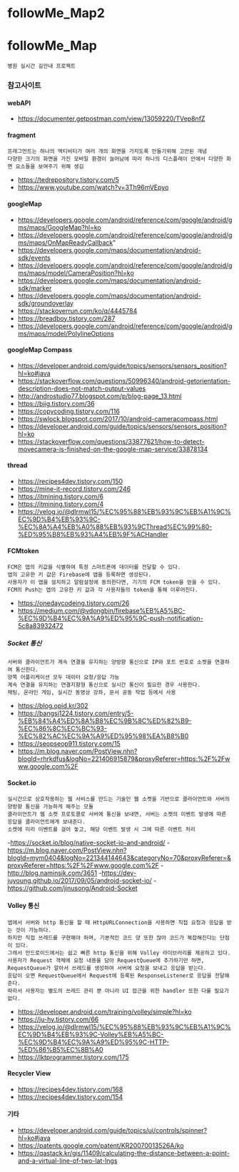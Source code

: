 # followMe_Map2

# followMe_Map
    병원 실시간 길안내 프로젝트


### 참고사이트
#### webAPI
- https://documenter.getpostman.com/view/13059220/TVep8nfZ

#### fragment
    프래그먼트는 하나의 액티비티가 여러 개의 화면을 가지도록 만들기위해 고안된 개념
    다양한 크기의 화면을 가진 모바일 환경이 늘어남에 따라 하나의 디스플레이 안에서 다양한 화면 요소들을 보여주기 위해 생김

- https://tedrepository.tistory.com/5
- https://www.youtube.com/watch?v=3Th96mVEpyo

#### googleMap
- https://developers.google.com/android/reference/com/google/android/gms/maps/GoogleMap?hl=ko
- https://developers.google.com/android/reference/com/google/android/gms/maps/OnMapReadyCallback"
- https://developers.google.com/maps/documentation/android-sdk/events
- https://developers.google.com/android/reference/com/google/android/gms/maps/model/CameraPosition?hl=ko
- https://developers.google.com/maps/documentation/android-sdk/marker
- https://developers.google.com/maps/documentation/android-sdk/groundoverlay
- https://stackoverrun.com/ko/q/4445784
- https://breadboy.tistory.com/287
- https://developers.google.com/android/reference/com/google/android/gms/maps/model/PolylineOptions

#### googleMap Compass
- https://developer.android.com/guide/topics/sensors/sensors_position?hl=ko#java
- https://stackoverflow.com/questions/50996340/android-getorientation-description-does-not-match-output-values
- http://androstudio77.blogspot.com/p/blog-page_13.html
- https://biig.tistory.com/36
- https://copycoding.tistory.com/116
- https://swlock.blogspot.com/2017/10/android-cameracompass.html
- https://developer.android.com/guide/topics/sensors/sensors_position?hl=ko
- https://stackoverflow.com/questions/33877621/how-to-detect-movecamera-is-finished-on-the-google-map-service/33878134

#### thread
- https://recipes4dev.tistory.com/150
- https://mine-it-record.tistory.com/246
- https://itmining.tistory.com/6
- https://itmining.tistory.com/4
- https://velog.io/@dlrmwl15/%EC%95%88%EB%93%9C%EB%A1%9C%EC%9D%B4%EB%93%9C-%EC%8A%A4%EB%A0%88%EB%93%9CThread%EC%99%80-%ED%95%B8%EB%93%A4%EB%9F%ACHandler

#### FCMtoken
    FCM은 앱의 키값을 식별하여 특정 스마트폰에 데이터를 전달할 수 있다.
    앱의 고유한 키 값은 Firebase에 앱을 등록하면 생성된다.
    사용자가 이 앱을 설치하고 알람설정에 동의한다면, 기기의 FCM token을 얻을 수 있다.
    FCM의 Push는 앱의 고유한 키 값과 각 사용자들의 token을 통해 이루어진다.
- https://onedaycodeing.tistory.com/26
- https://medium.com/@vdongbin/firebase%EB%A5%BC-%EC%9D%B4%EC%9A%A9%ED%95%9C-push-notification-5c8a83932472

##### Socket 통신
    서버와 클라이언트가 계속 연결을 유지하는 양방향 통신으로 IP와 포트 번호로 소켓을 연결하여 통신한다.
    양쪽 어플리케이션 모두 데이터 요청/응답 가능
    계속 연결을 유지하는 연결지향형 통신으로 실시간 통신이 필요한 경우 사용한다.
    채팅, 온라인 게임, 실시간 동영상 강좌, 문서 공동 작업 등에서 사용
    
- https://blog.opid.kr/302
- https://bangsj1224.tistory.com/entry/5-%EB%84%A4%ED%8A%B8%EC%9B%8C%ED%82%B9-%EC%86%8C%EC%BC%93-%EC%82%AC%EC%9A%A9%ED%95%98%EA%B8%B0
- https://seopseop911.tistory.com/15
- https://m.blog.naver.com/PostView.nhn?blogId=rhrkdfus&logNo=221406915879&proxyReferer=https:%2F%2Fwww.google.com%2F


#### Socket.io 
    실시간으로 상호작용하는 웹 서비스를 만드는 기술인 웹 소켓을 기반으로 클라이언트와 서버의 양방향 통신을 가능하게 해주는 모듈
    클라이언트가 웹 소켓 프로토콜로 서버에 통신을 보내면, 서버는 소켓의 이벤트 발생에 따른 응답을 클라이언트에게 보내준다.
    소켓에 미리 이벤트를 걸어 놓고, 해당 이벤트 발생 시 그에 따른 이벤트 처리
    
-https://socket.io/blog/native-socket-io-and-android/
-https://m.blog.naver.com/PostView.nhn?blogId=mym0404&logNo=221344144643&categoryNo=70&proxyReferer=&proxyReferer=https:%2F%2Fwww.google.com%2F
-http://blog.naminsik.com/3651
-https://dev-juyoung.github.io/2017/09/05/android-socket-io/
-https://github.com/jinusong/Android-Socket

#### Volley 통신
    앱에서 서버와 http 통신을 할 때 HttpURLConnection을 사용하면 직접 요청과 응답을 받는 것이 가능하다. 
    하지만 직접 쓰레드를 구현해야 하며, 기본적인 코드 양 또한 많아 코드가 복잡해진다는 단점이 있다. 
    그래서 안드로이드에서는 쉽고 빠른 http 통신을 위해 Volley 라이브러리를 제공하고 있다.
    사용자가 Request 객체에 요청 내용을 담아 RequestQueue에 추가하기만 하면,
    RequestQueue가 알아서 쓰레드를 생성하여 서버에 요청을 보내고 응답을 받는다.
    응답이 오면 RequestQueue에서 Request에 등록된 ResponseListener로 응답을 전달해준다.
    따라서 사용자는 별도의 쓰레드 관리 뿐 아니라 UI 접근을 위한 handler 또한 다룰 필요가 없다.

- https://developer.android.com/training/volley/simple?hl=ko
- https://ju-hy.tistory.com/66
- https://velog.io/@dlrmwl15/%EC%95%88%EB%93%9C%EB%A1%9C%EC%9D%B4%EB%93%9C-Volley%EB%A5%BC-%EC%9D%B4%EC%9A%A9%ED%95%9C-HTTP-%ED%86%B5%EC%8B%A0
- https://lktprogrammer.tistory.com/175

#### Recycler View
- https://recipes4dev.tistory.com/168
- https://recipes4dev.tistory.com/154


#### 기타
- https://developer.android.com/guide/topics/ui/controls/spinner?hl=ko#java
- https://patents.google.com/patent/KR20070013526A/ko
- https://qastack.kr/gis/11409/calculating-the-distance-between-a-point-and-a-virtual-line-of-two-lat-lngs


